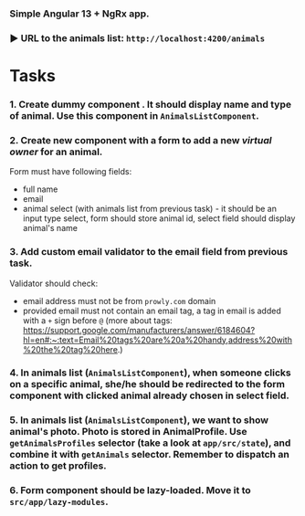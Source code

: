### Simple Angular 13 + NgRx app.

### ▶️ URL to the animals list: `http://localhost:4200/animals`

# **Tasks**

### 1. Create dummy component <app-animal-item>. It should display name and type of animal. Use this component in `AnimalsListComponent`.

### 2. Create new component with a form to add a new *virtual owner* for an animal.
Form must have following fields:

  * full name
  * email
  * animal select (with animals list from previous task) - it should be an input type select, form should store animal id, select field should display animal's name

### 3. Add custom email validator to the email field from previous task.
Validator should check:

  * email address must not be from `prowly.com` domain
  * provided email must not contain an email tag, a tag in email is added with a `+` sign before `@` (more about tags: https://support.google.com/manufacturers/answer/6184604?hl=en#:~:text=Email%20tags%20are%20a%20handy,address%20with%20the%20tag%20here.)
### 4. In animals list (`AnimalsListComponent`), when someone clicks on a specific animal, she/he should be redirected to the form component with clicked animal already chosen in select field.

### 5. In animals list (`AnimalsListComponent`), we want to show animal's photo. Photo is stored in AnimalProfile. Use `getAnimalsProfiles` selector (take a look at `app/src/state`), and combine it with `getAnimals` selector. Remember to dispatch an action to get profiles.

### 6. Form component should be lazy-loaded. Move it to `src/app/lazy-modules`.